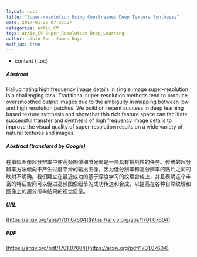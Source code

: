 ```yaml
---
layout: post
title: "Super-resolution Using Constrained Deep Texture Synthesis"
date: 2017-01-26 07:52:57
categories: arXiv_CV
tags: arXiv_CV Super_Resolution Deep_Learning
author: Libin Sun, James Hays
mathjax: true
---
```


* content
{:toc}

##### Abstract
Hallucinating high frequency image details in single image super-resolution is a challenging task. Traditional super-resolution methods tend to produce oversmoothed output images due to the ambiguity in mapping between low and high resolution patches. We build on recent success in deep learning based texture synthesis and show that this rich feature space can facilitate successful transfer and synthesis of high frequency image details to improve the visual quality of super-resolution results on a wide variety of natural textures and images.

##### Abstract (translated by Google)
在单幅图像超分辨率中使高频图像细节光晕是一项具有挑战性的任务。传统的超分辨率方法倾向于产生过度平滑的输出图像，因为低分辨率和高分辨率的贴片之间的映射不明确。我们建立在最近成功的基于深度学习的纹理合成上，并且表明这个丰富的特征空间可以促进高频图像细节的成功传送和合成，以提高在各种自然纹理和图像上的超分辨率结果的视觉质量。

##### URL
[https://arxiv.org/abs/1701.07604](https://arxiv.org/abs/1701.07604)

##### PDF
[https://arxiv.org/pdf/1701.07604](https://arxiv.org/pdf/1701.07604)

